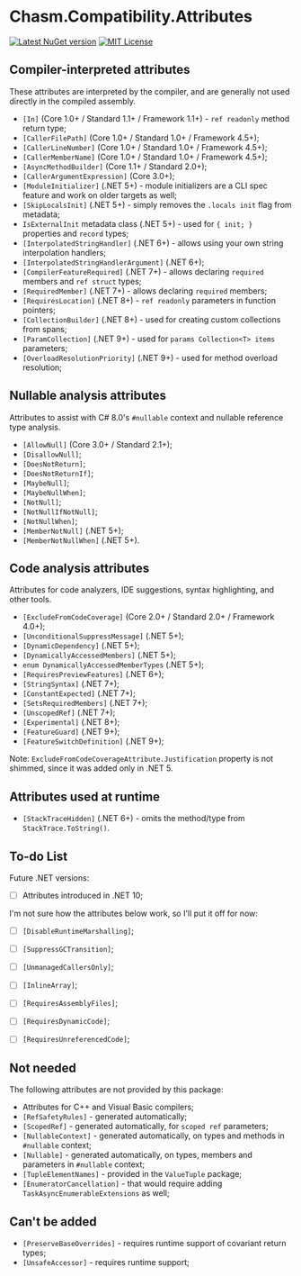 # Chasm.Compatibility.Attributes

[![Latest NuGet version](https://img.shields.io/nuget/v/Chasm.Compatibility.Attributes)](https://www.nuget.org/packages/Chasm.Compatibility.Attributes/)
[![MIT License](https://img.shields.io/github/license/Chasmical/Chasm)](../../LICENSE)



## Compiler-interpreted attributes

These attributes are interpreted by the compiler, and are generally not used directly in the compiled assembly.

- `[In]` (Core 1.0+ / Standard 1.1+ / Framework 1.1+) - `ref readonly` method return type;
- `[CallerFilePath]` (Core 1.0+ / Standard 1.0+ / Framework 4.5+);
- `[CallerLineNumber]` (Core 1.0+ / Standard 1.0+ / Framework 4.5+);
- `[CallerMemberName]` (Core 1.0+ / Standard 1.0+ / Framework 4.5+);
- `[AsyncMethodBuilder]` (Core 1.1+ / Standard 2.0+);
- `[CallerArgumentExpression]` (Core 3.0+);
- `[ModuleInitializer]` (.NET 5+) - module initializers are a CLI spec feature and work on older targets as well;
- `[SkipLocalsInit]` (.NET 5+) - simply removes the `.locals init` flag from metadata;
- `IsExternalInit` metadata class (.NET 5+) - used for `{ init; }` properties and `record` types;
- `[InterpolatedStringHandler]` (.NET 6+) - allows using your own string interpolation handlers;
- `[InterpolatedStringHandlerArgument]` (.NET 6+);
- `[CompilerFeatureRequired]` (.NET 7+) - allows declaring `required` members and `ref struct` types;
- `[RequiredMember]` (.NET 7+) - allows declaring `required` members;
- `[RequiresLocation]` (.NET 8+) - `ref readonly` parameters in function pointers;
- `[CollectionBuilder]` (.NET 8+) - used for creating custom collections from spans;
- `[ParamCollection]` (.NET 9+) - used for `params Collection<T> items` parameters;
- `[OverloadResolutionPriority]` (.NET 9+) - used for method overload resolution;



## Nullable analysis attributes

Attributes to assist with C# 8.0's `#nullable` context and nullable reference type analysis.

- `[AllowNull]` (Core 3.0+ / Standard 2.1+);
- `[DisallowNull]`;
- `[DoesNotReturn]`;
- `[DoesNotReturnIf]`;
- `[MaybeNull]`;
- `[MaybeNullWhen]`;
- `[NotNull]`;
- `[NotNullIfNotNull]`;
- `[NotNullWhen]`;
- `[MemberNotNull]` (.NET 5+);
- `[MemberNotNullWhen]` (.NET 5+).



## Code analysis attributes

Attributes for code analyzers, IDE suggestions, syntax highlighting, and other tools.

- `[ExcludeFromCodeCoverage]` (Core 2.0+ / Standard 2.0+ / Framework 4.0+);
- `[UnconditionalSuppressMessage]` (.NET 5+);
- `[DynamicDependency]` (.NET 5+);
- `[DynamicallyAccessedMembers]` (.NET 5+);
- `enum DynamicallyAccessedMemberTypes` (.NET 5+);
- `[RequiresPreviewFeatures]` (.NET 6+);
- `[StringSyntax]` (.NET 7+);
- `[ConstantExpected]` (.NET 7+);
- `[SetsRequiredMembers]` (.NET 7+);
- `[UnscopedRef]` (.NET 7+);
- `[Experimental]` (.NET 8+);
- `[FeatureGuard]` (.NET 9+);
- `[FeatureSwitchDefinition]` (.NET 9+);

Note: `ExcludeFromCodeCoverageAttribute.Justification` property is not shimmed, since it was added only in .NET 5.



## Attributes used at runtime

- `[StackTraceHidden]` (.NET 6+) - omits the method/type from `StackTrace.ToString()`.



## To-do List

Future .NET versions:

- [ ] Attributes introduced in .NET 10;

I'm not sure how the attributes below work, so I'll put it off for now:

- [ ] `[DisableRuntimeMarshalling]`;
- [ ] `[SuppressGCTransition]`;
- [ ] `[UnmanagedCallersOnly]`;
- [ ] `[InlineArray]`;
- [ ] `[RequiresAssemblyFiles]`;
- [ ] `[RequiresDynamicCode]`;
- [ ] `[RequiresUnreferencedCode]`;



## Not needed

The following attributes are not provided by this package:

- Attributes for C++ and Visual Basic compilers;
- `[RefSafetyRules]` - generated automatically;
- `[ScopedRef]` - generated automatically, for `scoped ref` parameters;
- `[NullableContext]` - generated automatically, on types and methods in `#nullable` context;
- `[Nullable]` - generated automatically, on types, members and parameters in `#nullable` context;
- `[TupleElementNames]` - provided in the `ValueTuple` package;
- `[EnumeratorCancellation]` - that would require adding `TaskAsyncEnumerableExtensions` as well;



## Can't be added

- `[PreserveBaseOverrides]` - requires runtime support of covariant return types;
- `[UnsafeAccessor]` - requires runtime support;



